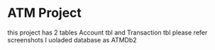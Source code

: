 # ATM Project
this project has 2 tables Account tbl and Transaction tbl please refer screenshots
I uoladed database as ATMDb2
